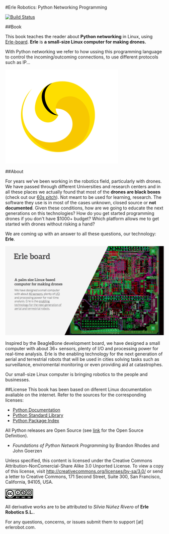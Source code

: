 #Erle Robotics: Python Networking Programming


[![Build Status](https://www.gitbook.io/button/status/book/erlerobotics/erle-robotics-introduction-to-networking-in-linux)](https://www.gitbook.io/book/erlerobotics/erle-robotics-introduction-to-networking-in-linux/activity)

##Book

This book teaches the reader about **Python networking** in Linux, using [Erle-board](http://erlerobot.com/). **Erle** is **a small-size Linux computer for making drones.**

With Python networking we refer to how ussing this programming language to control the incoming/outcoming connections, to use different protocols such as IP...


![erlelogo](erleimg/erlelogo.png)


##About

For years we've been working in the robotics field, particularly with drones. We have passed through different Universities and research centers and in all these places we actually found that most of the **drones are black boxes** (check out our [60s pitch](https://www.youtube.com/watch?v=tKAqjyXaC18)). Not meant to be used for learning, research. The software they use is in most of the cases unknown, closed source or **not documented**. Given these conditions, how are we going to educate the next generations on this technologies? How do you get started programming drones if you don't have $1000+ budget? Which platform allows me to get started with drones without risking a hand?

We are coming up with an answer to all these questions, our technology: **Erle**.

![imgerle1](erleimg/board2.png)

Inspired by the BeagleBone development board, we have designed a small computer with about 36+ sensors, plenty of I/O and processing power for real-time analysis. Erle is the enabling technology for the next generation of aerial and terrestrial robots that will be used in cities solving tasks such as surveillance, enviromental monitoring or even providing aid at catastrophes.

Our small-size Linux computer is bringing robotics to the people and businesses.



##License
This book has been based on diferent Linux documentation avaliable on the internet. Refer to the sources for the corresponding licenses:

-  [Python Documentation](https://docs.python.org/2/contents.html)
- [Python Standard Library](https://docs.python.org/2/library/)
-  [Python Package Index](https://pypi.python.org/pypi/pip)

All Python releases are Open Source (see [link](http://opensource.org/) for the Open Source Definition).

- *Foundations of Python Network Programming* by Brandon Rhodes and John Goerzen

Unless specified, this content is licensed under the Creative Commons Attribution-NonComercial-Share Alike 3.0 Unported License. To view a copy of this license, visit http://creativecommons.org/licenses/by-sa/3.0/ or send a letter to Creative Commons, 171 Second Street, Suite 300, San Francisco, California, 94105, USA.

![license](erleimg/88x31.png)


All derivative works are to be attributed to *Silvia Núñez Rivero* of **Erle Robotics S.L.**.

For any questions, concerns, or issues submit them to support [at] erlerobot.com.


